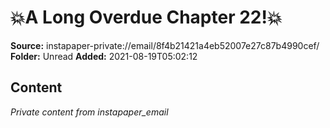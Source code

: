 # 💥A Long Overdue Chapter 22!💥

**Source:** instapaper-private://email/8f4b21421a4eb52007e27c87b4990cef/
**Folder:** Unread
**Added:** 2021-08-19T05:02:12




## Content
*Private content from instapaper_email*
